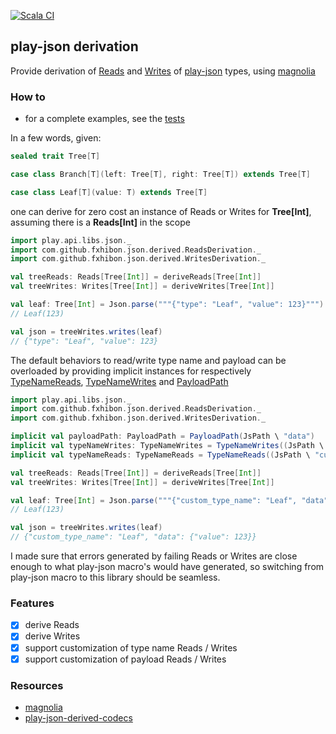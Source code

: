 [![Scala CI](https://github.com/FXHibon/scala-play-json-derived/actions/workflows/scala.yml/badge.svg)](https://github.com/FXHibon/scala-play-json-derived/actions/workflows/scala.yml)

## play-json derivation

Provide derivation of [Reads](https://github.com/playframework/play-json/blob/master/play-json/shared/src/main/scala/play/api/libs/json/Reads.scala#L36) and [Writes](https://github.com/playframework/play-json/blob/master/play-json/shared/src/main/scala/play/api/libs/json/Writes.scala#L23) of [play-json](https://github.com/playframework/play-json) types, using [magnolia](https://github.com/propensive/magnolia)

### How to

- for a complete examples, see the [tests](./src/test/scala/com/github/fxhibon/json/derived)

In a few words, given:

````scala
sealed trait Tree[T]

case class Branch[T](left: Tree[T], right: Tree[T]) extends Tree[T]

case class Leaf[T](value: T) extends Tree[T]
````

one can derive for zero cost an instance of Reads or Writes for **Tree[Int]**, assuming there is a **Reads[Int]** in the scope

```scala
import play.api.libs.json._
import com.github.fxhibon.json.derived.ReadsDerivation._
import com.github.fxhibon.json.derived.WritesDerivation._

val treeReads: Reads[Tree[Int]] = deriveReads[Tree[Int]]
val treeWrites: Writes[Tree[Int]] = deriveWrites[Tree[Int]]

val leaf: Tree[Int] = Json.parse("""{"type": "Leaf", "value": 123}""").as[Tree[Int]](treeReads)
// Leaf(123)

val json = treeWrites.writes(leaf)
// {"type": "Leaf", "value": 123}
```

The default behaviors to read/write type name and payload can be overloaded by providing implicit instances for respectively [TypeNameReads](./shared/src/main/scala/com/github/fxhibon/json/derived/config/TypeNameReads.scala), [TypeNameWrites](./shared/src/main/scala/com/github/fxhibon/json/derived/config/TypeNameWrites.scala) and [PayloadPath](./shared/src/main/scala/com/fxhibon/json/derived/config/PayloadPath.scala)

```scala
import play.api.libs.json._
import com.github.fxhibon.json.derived.ReadsDerivation._
import com.github.fxhibon.json.derived.WritesDerivation._

implicit val payloadPath: PayloadPath = PayloadPath(JsPath \ "data")
implicit val typeNameWrites: TypeNameWrites = TypeNameWrites((JsPath \ "custom_type_name").write[String])
implicit val typeNameReads: TypeNameReads = TypeNameReads((JsPath \ "custom_type_name").read[String])

val treeReads: Reads[Tree[Int]] = deriveReads[Tree[Int]]
val treeWrites: Writes[Tree[Int]] = deriveWrites[Tree[Int]]

val leaf: Tree[Int] = Json.parse("""{"custom_type_name": "Leaf", "data": {"value": 123}}""").as[Tree[Int]](treeReads)
// Leaf(123)

val json = treeWrites.writes(leaf)
// {"custom_type_name": "Leaf", "data": {"value": 123}}
```

I made sure that errors generated by failing Reads or Writes are close enough to what play-json macro's would have generated, so switching from play-json macro to this library should be seamless.

### Features
- [x] derive Reads
- [x] derive Writes
- [x] support customization of type name Reads / Writes
- [x] support customization of payload Reads / Writes

### Resources
- [magnolia](https://github.com/propensive/magnolia)
- [play-json-derived-codecs](https://github.com/julienrf/play-json-derived-codecs)
